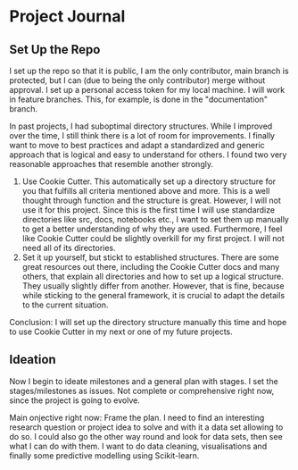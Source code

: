 # Project Journal

## Set Up the Repo
I set up the repo so that it is public, I am the only contributor, main branch is protected, but I can (due to being the only contributor) merge without approval. I set up a personal access token for my local machine. I will work in feature branches. This, for example, is done in the "documentation" branch.

In past projects, I had suboptimal directory structures. While I improved over the time, I still think there is a lot of room for improvements. I finally want to move to best practices and adapt a standardized and generic approach that is logical and easy to understand for others. I found two very reasonable approaches that resemble another strongly. 

1. Use Cookie Cutter. This automatically set up a directory structure for you that fulfills all criteria mentioned above and more. This is a well thought through function and the structure is great. However, I will not use it for this project. Since this is the first time I will use standardize directories like src, docs, notebooks etc., I want to set them up manually to get a better understanding of why they are used. Furthermore, I feel like Cookie Cutter could be slightly overkill for my first project. I will not need all of its directories.
2. Set it up yourself, but stickt to established structures. There are some great resources out there, including the Cookie Cutter docs and many others, that explain all directories and how to set up a logical structure. They usually slightly differ from another. However, that is fine, because while sticking to the general framework, it is crucial to adapt the details to the current situation.

Conclusion: I will set up the directory structure manually this time and hope to use Cookie Cutter in my next or one of my future projects.

## Ideation
Now I begin to ideate milestones and a general plan with stages. I set the stages/milestones as issues. Not complete or comprehensive right now, since the project is going to evolve.

Main onjective right now: Frame the plan. I need to find an interesting research question or project idea to solve and with it a data set allowing to do so. I could also go the other way round and look for data sets, then see what I can do with them. I want to do data cleaning, visualisations and finally some predictive modelling using Scikit-learn.